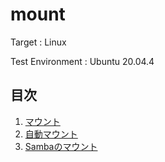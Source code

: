 <!--

This document is written in Markdown.
You can preview on such as VisualStudio Code.
If you want to know more, search with "vscode markdown" or refer to official document https://code.visualstudio.com/Docs/languages/markdown .

-->

# mount

Target : Linux

Test Environment : Ubuntu 20.04.4

## 目次

1. [マウント](./docs/1_Mount.md)
2. [自動マウント](./docs/2_AutoMount.md)
2. [Sambaのマウント](./docs/3_SambaMount.md)

<!-- Written by Croyfet in 2022-->
